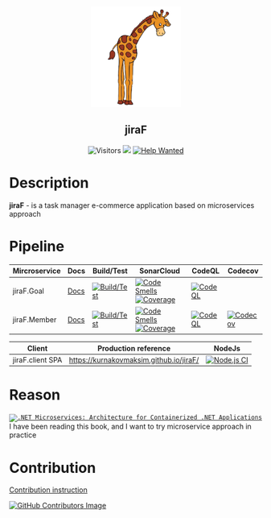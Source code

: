 <div align="center">
 <img src="docs/img/jiraF-icon.png" weight="100px" height="200px" />
 <h2>jiraF</h2>

![Visitors](http://estruyf-github.azurewebsites.net/api/VisitorHit?user=KurnakovMaksim&repo=jiraF&countColor=%237B1E7A&style=flat)
 [![](https://tokei.rs/b1/github/KurnakovMaksim/jiraF)](https://github.com/KurnakovMaksim/jiraF)
[![Help Wanted](https://img.shields.io/github/issues/KurnakovMaksim/jiraF/help%20wanted?color=green)](https://github.com/KurnakovMaksim/jiraF/issues?q=is%3Aissue+is%3Aopen+label%3A%22help+wanted%22)

</div>

# Description
<b>jiraF</b> - is a task manager e-commerce application based on microservices approach

# Pipeline

| Mircroservice 	    | Docs | Build/Test |  SonarCloud | CodeQL | Codecov |
|------------------ | ------------ | -------------------------------------- | ---------------------------- | ----- | ----- |
| jiraF.Goal | [Docs](https://github.com/KurnakovMaksim/jiraF/blob/main/Goal/ReadMe.md)  | [![Build/Test](https://github.com/KurnakovMaksim/jiraF/actions/workflows/goal-build-test.yml/badge.svg)](https://github.com/KurnakovMaksim/jiraF/actions/workflows/goal-build-test.yml) | [![Code Smells](https://sonarcloud.io/api/project_badges/measure?project=KurnakovMaksim_jiraF&metric=code_smells)](https://sonarcloud.io/summary/new_code?id=KurnakovMaksim_jiraF) [![Coverage](https://sonarcloud.io/api/project_badges/measure?project=KurnakovMaksim_jiraF&metric=coverage)](https://sonarcloud.io/summary/new_code?id=KurnakovMaksim_jiraF) | [![CodeQL](https://github.com/KurnakovMaksim/jiraF/workflows/CodeQL/badge.svg)](https://github.com/KurnakovMaksim/jiraF/actions?query=workflow%3ACodeQL) |
| jiraF.Member | [Docs](https://github.com/KurnakovMaksim/jiraF/blob/main/Member/ReadMe.md)  | [![Build/Test](https://github.com/KurnakovMaksim/jiraF/actions/workflows/member-build-test.yml/badge.svg)](https://github.com/KurnakovMaksim/jiraF/actions/workflows/member-build-test.yml) | [![Code Smells](https://sonarcloud.io/api/project_badges/measure?project=KurnakovMaksim_jiraF&metric=code_smells)](https://sonarcloud.io/summary/new_code?id=KurnakovMaksim_jiraF) [![Coverage](https://sonarcloud.io/api/project_badges/measure?project=KurnakovMaksim_jiraF&metric=coverage)](https://sonarcloud.io/summary/new_code?id=KurnakovMaksim_jiraF) | [![CodeQL](https://github.com/KurnakovMaksim/jiraF/workflows/CodeQL/badge.svg)](https://github.com/KurnakovMaksim/jiraF/actions?query=workflow%3ACodeQL) | [![Codecov](https://codecov.io/gh/KurnakovMaksim/jiraF/branch/main/graph/badge.svg)](https://codecov.io/gh/KurnakovMaksim/jiraF) |

| Client | Production reference | NodeJs |
| ------ | -------------------- | ---------- |
| jiraF.client SPA | https://kurnakovmaksim.github.io/jiraF/ | [![Node.js CI](https://github.com/KurnakovMaksim/jiraF/actions/workflows/client-node-js.yml/badge.svg)](https://github.com/KurnakovMaksim/jiraF/actions/workflows/client-node-js.yml) |
 

# Reason
<code><a href="#ArchitectureForContainerizedDotNetApplications" ><img src="https://docs.microsoft.com/en-us/dotnet/architecture/microservices/media/cover-large.png" title=".NET Microservices: Architecture for Containerized .NET Applications" width="150" /></a></code><br>
I have been reading this book, and I want to try microservice approach in practice

# Contribution
[Contribution instruction](https://github.com/KurnakovMaksim/jiraF/blob/main/CONTRIBUTION.md)

<a href="https://github.com/KurnakovMaksim/jiraF/graphs/contributors">
  
  ![GitHub Contributors Image](https://contrib.rocks/image?repo=KurnakovMaksim/jiraF)
  
</a>